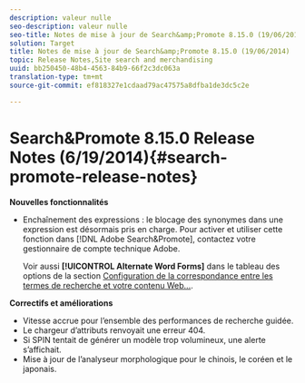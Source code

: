 ```yaml
---
description: valeur nulle
seo-description: valeur nulle
seo-title: Notes de mise à jour de Search&amp;Promote 8.15.0 (19/06/2014)
solution: Target
title: Notes de mise à jour de Search&amp;Promote 8.15.0 (19/06/2014)
topic: Release Notes,Site search and merchandising
uuid: bb250450-48b4-4563-84b9-66f2c3dc063a
translation-type: tm+mt
source-git-commit: ef818327e1cdaad79ac47575a8dfba1de3dc5c2e

---
```



# Search&amp;Promote 8.15.0 Release Notes (6/19/2014){#search-promote-release-notes}

**Nouvelles fonctionnalités**

* Enchaînement des expressions : le blocage des synonymes dans une expression est désormais pris en charge.  Pour activer et utiliser cette fonction dans [!DNL Adobe Search&Promote], contactez votre gestionnaire de compte technique Adobe.

   Voir aussi **[!UICONTROL Alternate Word Forms]** dans le tableau des options de la section [Configuration de la correspondance entre les termes de recherche et votre contenu Web...](../c-about-linguistics-menu/c-about-words-and-language.md#task_351A9144A51F4B41923BDBACDEF3B616).

**Correctifs et améliorations**

* Vitesse accrue pour l’ensemble des performances de recherche guidée.
* Le chargeur d’attributs renvoyait une erreur 404.
* Si SPIN tentait de générer un modèle trop volumineux, une alerte s’affichait.
* Mise à jour de l’analyseur morphologique pour le chinois, le coréen et le japonais.

